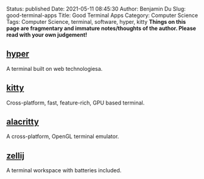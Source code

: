 Status: published
Date: 2021-05-11 08:45:30
Author: Benjamin Du
Slug: good-terminal-apps
Title: Good Terminal Apps
Category: Computer Science
Tags: Computer Science, terminal, software, hyper, kitty
**Things on this page are fragmentary and immature notes/thoughts of the author. Please read with your own judgement!**

## [hyper](https://github.com/vercel/hyper)

A terminal built on web technologiesa.

## [kitty](https://github.com/kovidgoyal/kitty)

Cross-platform, fast, feature-rich, GPU based terminal.

## [alacritty](https://github.com/alacritty/alacritty)

A cross-platform, OpenGL terminal emulator.

## [zellij](https://github.com/zellij-org/zellij)

A terminal workspace with batteries included.


